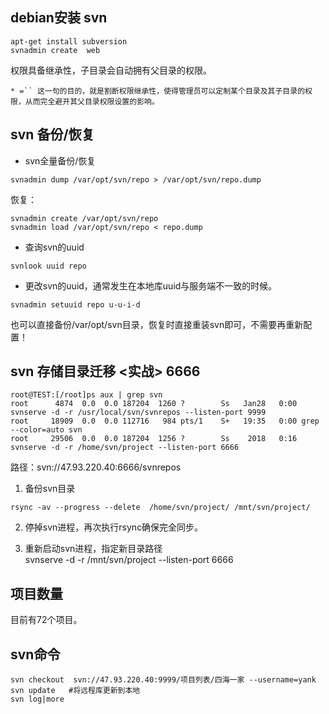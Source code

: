 ##  debian安装 svn
```
apt-get install subversion
svnadmin create  web
```

权限具备继承性，子目录会自动拥有父目录的权限。  
```
* =`` 这一句的目的，就是割断权限继承性，使得管理员可以定制某个目录及其子目录的权限，从而完全避开其父目录权限设置的影响。
```

##  svn 备份/恢复 
- svn全量备份/恢复
```
svnadmin dump /var/opt/svn/repo > /var/opt/svn/repo.dump
```

恢复：
```
svnadmin create /var/opt/svn/repo
svnadmin load /var/opt/svn/repo < repo.dump
```

- 查询svn的uuid
```
svnlook uuid repo
```

- 更改svn的uuid，通常发生在本地库uuid与服务端不一致的时候。
```
svnadmin setuuid repo u-u-i-d
```
也可以直接备份/var/opt/svn目录，恢复时直接重装svn即可，不需要再重新配置！


##  svn 存储目录迁移 <实战> 6666
```
root@TEST:[/root]ps aux | grep svn
root      4874  0.0  0.0 187204  1260 ?        Ss   Jan28   0:00 svnserve -d -r /usr/local/svn/svnrepos --listen-port 9999
root     18909  0.0  0.0 112716   984 pts/1    S+   19:35   0:00 grep --color=auto svn
root     29506  0.0  0.0 187204  1256 ?        Ss    2018   0:16 svnserve -d -r /home/svn/project --listen-port 6666
```

路径：svn://47.93.220.40:6666/svnrepos

1. 备份svn目录
```
rsync -av --progress --delete  /home/svn/project/ /mnt/svn/project/
```
2. 停掉svn进程，再次执行rsync确保完全同步。

3. 重新启动svn进程，指定新目录路径  
svnserve -d -r /mnt/svn/project --listen-port 6666


## 项目数量
目前有72个项目。

## svn命令
```
svn checkout  svn://47.93.220.40:9999/项目列表/四海一家 --username=yank
svn update   #将远程库更新到本地
svn log|more
```